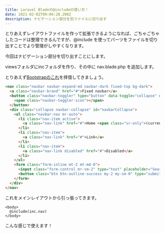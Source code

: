 ```yaml
---
title: Laravel Bladeの@includeの使い方！
date: 2021-02-02T09:04:28.206Z
description: ナビゲーション部分を別ファイルに切り出す
---
```

とりあえずレイアウトファイルを作って拡張できるようになれば、ごちゃごちゃしたコードは整理できるんですが、@include を使ってパーツをファイルを切り出すことでより管理がしやすくなります。

今回はナビゲーション部分を切り出すことにします。

viewsフォルダにincフォルダを作り、その中に nav.blade.php を追加します。

とりあえず[Bootstrapのこれ](view-source:https://getbootstrap.com/docs/4.0/examples/navbar-fixed/)を拝借してきましょう。

```html
<nav class="navbar navbar-expand-md navbar-dark fixed-top bg-dark">
  <a class="navbar-brand" href="#">Fixed navbar</a>
  <button class="navbar-toggler" type="button" data-toggle="collapse" data-target="#navbarCollapse" aria-controls="navbarCollapse" aria-expanded="false" aria-label="Toggle navigation">
    <span class="navbar-toggler-icon"></span>
  </button>
  <div class="collapse navbar-collapse" id="navbarCollapse">
    <ul class="navbar-nav mr-auto">
      <li class="nav-item active">
        <a class="nav-link" href="#">Home <span class="sr-only">(current)</span></a>
      </li>
      <li class="nav-item">
        <a class="nav-link" href="#">Link</a>
      </li>
      <li class="nav-item">
        <a class="nav-link disabled" href="#">Disabled</a>
      </li>
    </ul>
    <form class="form-inline mt-2 mt-md-0">
      <input class="form-control mr-sm-2" type="text" placeholder="Search" aria-label="Search">
      <button class="btn btn-outline-success my-2 my-sm-0" type="submit">Search</button>
    </form>
  </div>
</nav>
```

これをメインレイアウトから引っ張ってきます。

```phtml
<body>
  @include(inc.nav)
</body>
```

こんな感じで使えます！